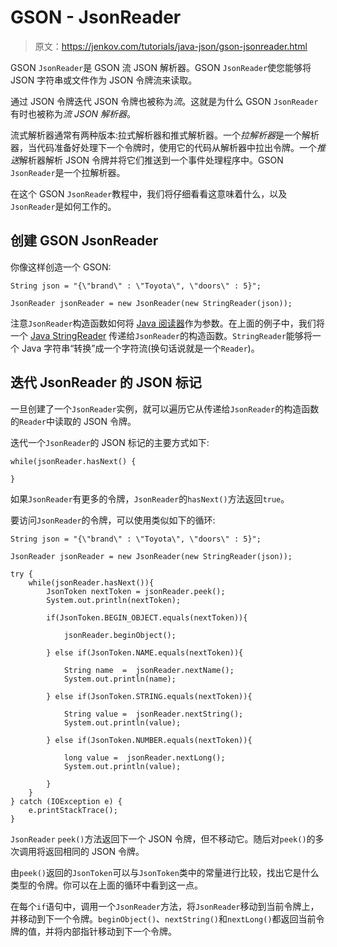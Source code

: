 # GSON - JsonReader

> 原文：<https://jenkov.com/tutorials/java-json/gson-jsonreader.html>

GSON `JsonReader`是 GSON 流 JSON 解析器。GSON `JsonReader`使您能够将 JSON 字符串或文件作为 JSON 令牌流来读取。

通过 JSON 令牌迭代 JSON 令牌也被称为*流*。这就是为什么 GSON `JsonReader`有时也被称为*流 JSON 解析器*。

流式解析器通常有两种版本:拉式解析器和推式解析器。一个*拉解析器*是一个解析器，当代码准备好处理下一个令牌时，使用它的代码从解析器中拉出令牌。一个*推送*解析器解析 JSON 令牌并将它们推送到一个事件处理程序中。GSON `JsonReader`是一个拉解析器。

在这个 GSON `JsonReader`教程中，我们将仔细看看这意味着什么，以及`JsonReader`是如何工作的。

## 创建 GSON JsonReader

你像这样创造一个 GSON:

```
String json = "{\"brand\" : \"Toyota\", \"doors\" : 5}";

JsonReader jsonReader = new JsonReader(new StringReader(json));

```

注意`JsonReader`构造函数如何将 [Java 阅读器](/java-io/reader.html)作为参数。在上面的例子中，我们将一个 [Java StringReader](/java-io/stringreader.html) 传递给`JsonReader`的构造函数。`StringReader`能够将一个 Java 字符串“转换”成一个字符流(换句话说就是一个`Reader`)。

## 迭代 JsonReader 的 JSON 标记

一旦创建了一个`JsonReader`实例，就可以遍历它从传递给`JsonReader`的构造函数的`Reader`中读取的 JSON 令牌。

迭代一个`JsonReader`的 JSON 标记的主要方式如下:

```
while(jsonReader.hasNext() {

}

```

如果`JsonReader`有更多的令牌，`JsonReader`的`hasNext()`方法返回`true`。

要访问`JsonReader`的令牌，可以使用类似如下的循环:

```
String json = "{\"brand\" : \"Toyota\", \"doors\" : 5}";

JsonReader jsonReader = new JsonReader(new StringReader(json));

try {
    while(jsonReader.hasNext()){
        JsonToken nextToken = jsonReader.peek();
        System.out.println(nextToken);

        if(JsonToken.BEGIN_OBJECT.equals(nextToken)){

            jsonReader.beginObject();

        } else if(JsonToken.NAME.equals(nextToken)){

            String name  =  jsonReader.nextName();
            System.out.println(name);

        } else if(JsonToken.STRING.equals(nextToken)){

            String value =  jsonReader.nextString();
            System.out.println(value);

        } else if(JsonToken.NUMBER.equals(nextToken)){

            long value =  jsonReader.nextLong();
            System.out.println(value);

        }
    }
} catch (IOException e) {
    e.printStackTrace();
}

```

`JsonReader` `peek()`方法返回下一个 JSON 令牌，但不移动它。随后对`peek()`的多次调用将返回相同的 JSON 令牌。

由`peek()`返回的`JsonToken`可以与`JsonToken`类中的常量进行比较，找出它是什么类型的令牌。你可以在上面的循环中看到这一点。

在每个`if`语句中，调用一个`JsonReader`方法，将`JsonReader`移动到当前令牌上，并移动到下一个令牌。`beginObject()`、`nextString()`和`nextLong()`都返回当前令牌的值，并将内部指针移动到下一个令牌。